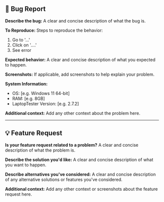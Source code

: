 ## 🐛 Bug Report

**Describe the bug:**
A clear and concise description of what the bug is.

**To Reproduce:**
Steps to reproduce the behavior:
1. Go to '...'
2. Click on '....'
3. See error

**Expected behavior:**
A clear and concise description of what you expected to happen.

**Screenshots:**
If applicable, add screenshots to help explain your problem.

**System Information:**
- OS: [e.g. Windows 11 64-bit]
- RAM: [e.g. 8GB]
- LaptopTester Version: [e.g. 2.7.2]

**Additional context:**
Add any other context about the problem here.

---

## 💡 Feature Request

**Is your feature request related to a problem?**
A clear and concise description of what the problem is.

**Describe the solution you'd like:**
A clear and concise description of what you want to happen.

**Describe alternatives you've considered:**
A clear and concise description of any alternative solutions or features you've considered.

**Additional context:**
Add any other context or screenshots about the feature request here.
